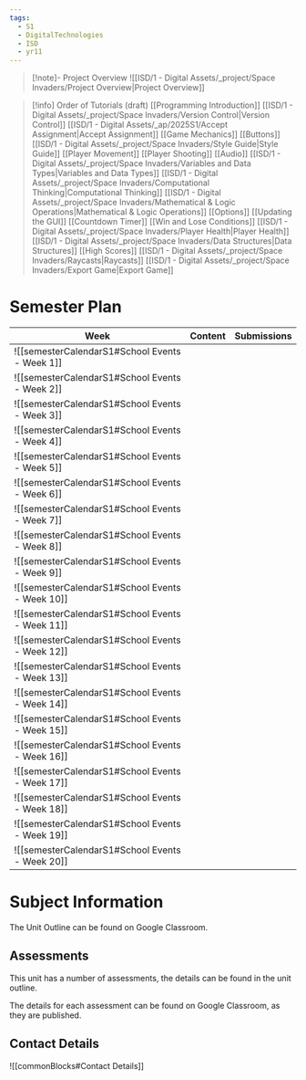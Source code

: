 ```yaml
---
tags:
  - S1
  - DigitalTechnologies
  - ISD
  - yr11
---
```

> [!note]- Project Overview 
> ![[ISD/1 - Digital Assets/_project/Space Invaders/Project Overview|Project Overview]]

> [!info] Order of Tutorials (draft)
> [[Programming Introduction]]
[[ISD/1 - Digital Assets/_project/Space Invaders/Version Control|Version Control]]
[[ISD/1 - Digital Assets/_ap/2025S1/Accept Assignment|Accept Assignment]]
[[Game Mechanics]]
[[Buttons]]
[[ISD/1 - Digital Assets/_project/Space Invaders/Style Guide\|Style Guide]]
[[Player Movement]]
[[Player Shooting]]
[[Audio]]
[[ISD/1 - Digital Assets/_project/Space Invaders/Variables and Data Types|Variables and Data Types]]
[[ISD/1 - Digital Assets/_project/Space Invaders/Computational Thinking|Computational Thinking]]
[[ISD/1 - Digital Assets/_project/Space Invaders/Mathematical & Logic Operations|Mathematical & Logic Operations]]
[[Options]]
[[Updating the GUI]]
[[Countdown Timer]]
[[Win and Lose Conditions]]
[[ISD/1 - Digital Assets/_project/Space Invaders/Player Health|Player Health]]
[[ISD/1 - Digital Assets/_project/Space Invaders/Data Structures|Data Structures]]
[[High Scores]]
[[ISD/1 - Digital Assets/_project/Space Invaders/Raycasts|Raycasts]]
[[ISD/1 - Digital Assets/_project/Space Invaders/Export Game|Export Game]]


# Semester Plan

| Week                                            | Content  | Submissions |
| ----------------------------------------------- | -------- | ----------- |
| ![[semesterCalendarS1#School Events - Week 1]]  | <br>     |             |
| ![[semesterCalendarS1#School Events - Week 2]]  | <br><br> |             |
| ![[semesterCalendarS1#School Events - Week 3]]  |          |             |
| ![[semesterCalendarS1#School Events - Week 4]]  |          |             |
| ![[semesterCalendarS1#School Events - Week 5]]  |          |             |
| ![[semesterCalendarS1#School Events - Week 6]]  |          |             |
| ![[semesterCalendarS1#School Events - Week 7]]  |          |             |
| ![[semesterCalendarS1#School Events - Week 8]]  |          |             |
| ![[semesterCalendarS1#School Events - Week 9]]  |          |             |
| ![[semesterCalendarS1#School Events - Week 10]] |          |             |
| ![[semesterCalendarS1#School Events - Week 11]] |          |             |
| ![[semesterCalendarS1#School Events - Week 12]] |          |             |
| ![[semesterCalendarS1#School Events - Week 13]] |          |             |
| ![[semesterCalendarS1#School Events - Week 14]] |          |             |
| ![[semesterCalendarS1#School Events - Week 15]] |          |             |
| ![[semesterCalendarS1#School Events - Week 16]] |          |             |
| ![[semesterCalendarS1#School Events - Week 17]] |          |             |
| ![[semesterCalendarS1#School Events - Week 18]] |          |             |
| ![[semesterCalendarS1#School Events - Week 19]] |          |             |
| ![[semesterCalendarS1#School Events - Week 20]] |          |             |

# Subject Information

The Unit Outline can be found on Google Classroom.

## Assessments

This unit has a number of assessments, the details can be found in the unit outline.

The details for each assessment can be found on Google Classroom, as they are published.

## Contact Details

![[commonBlocks#Contact Details]]

